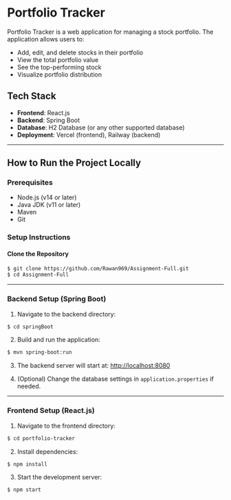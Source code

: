 # Portfolio Tracker

Portfolio Tracker is a web application for managing a stock portfolio. The application allows users to:
- Add, edit, and delete stocks in their portfolio
- View the total portfolio value
- See the top-performing stock
- Visualize portfolio distribution

## Tech Stack

- **Frontend**: React.js
- **Backend**: Spring Boot
- **Database**: H2 Database (or any other supported database)
- **Deployment**: Vercel (frontend), Railway (backend)

---

## How to Run the Project Locally

### Prerequisites

- Node.js (v14 or later)
- Java JDK (v11 or later)
- Maven
- Git

### Setup Instructions

#### Clone the Repository
```bash
$ git clone https://github.com/Rawan969/Assignment-Full.git
$ cd Assignment-Full
```

---

### Backend Setup (Spring Boot)

1. Navigate to the backend directory:
```bash
$ cd springBoot
```

2. Build and run the application:
```bash
$ mvn spring-boot:run
```

3. The backend server will start at: [http://localhost:8080](http://localhost:8080)

4. (Optional) Change the database settings in `application.properties` if needed.

---

### Frontend Setup (React.js)

1. Navigate to the frontend directory:
```bash
$ cd portfolio-tracker
```

2. Install dependencies:
```bash
$ npm install
```

3. Start the development server:
```bash
$ npm start
```
